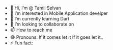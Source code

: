 - 👋 Hi, I’m @ Tamil Selvan
- 👀 I’m interested in Mobile Application develper
- 🌱 I’m currently learning Dart
- 💞️ I’m looking to collaborate on 
- 📫 How to reach me 
- 😄 Pronouns: If it comes let it If it goes let it..
- ⚡ Fun fact: 

<!---
tamil0711/tamil0711 is a ✨ special ✨ repository because its `README.md` (this file) appears on your GitHub profile.
You can click the Preview link to take a look at your changes.
--->
